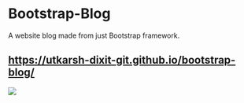 # Bootstrap-Blog
A website blog made from just Bootstrap framework.
## https://utkarsh-dixit-git.github.io/bootstrap-blog/
<a href="https://utkarsh-dixit-git.github.io/bootstrap-blog/"><img src="https://img.shields.io/github/deployments/utkarsh-dixit-git/bootstrap-blog/github-pages?style=for-the-badge"></a>
